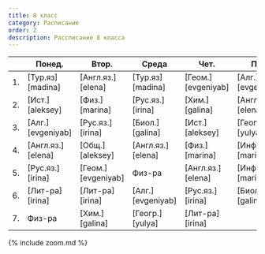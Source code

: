 ```yaml
---
title: 8 класс
category: Расписание
order: 2
description: Рассписание 8 класса
---
```


|     | Понед.            | Втор.              | Среда             | Чет.               | Пят.              |
| --- | ----------------- | ------------------ | ----------------- | ------------------ | ----------------- |
| 1.  | [Тур.яз][madina]  | [Англ.яз.][elena]  | [Тур.яз][madina]  | [Геом.][evgeniyab] | [Алг.][evgeniyab] |
| 2.  | [Ист.][aleksey]   | [Физ.][marina]     | [Рус.яз.][irina]  | [Хим.][galina]     | [Англ.яз.][elena] |
| 3.  | [Алг.][evgeniyab] | [Рус.яз.][irina]   | [Биол.][galina]   | [Ист.][aleksey]    | [Геогр.][yulya]   |
| 4.  | [Англ.яз.][elena] | [Общ.][aleksey]    | [Англ.яз.][elena] | [Физ.][marina]     | [Инф.][marina]    |
| 5.  | [Рус.яз.][irina]  | [Геом.][evgeniyab] | Физ-ра            | [Англ.яз.][elena]  | [Инф.][marina]    |
| 6.  | [Лит-ра][irina]   | [Лит-ра][irina]    | [Алг.][evgeniyab] | [Рус.яз.][irina]   | [Биол.][galina]   |
| 7.  | Физ-ра            | [Хим.][galina]     | [Геогр.][yulya]   | [Лит-ра][irina]    |                   |

{% include zoom.md %}
